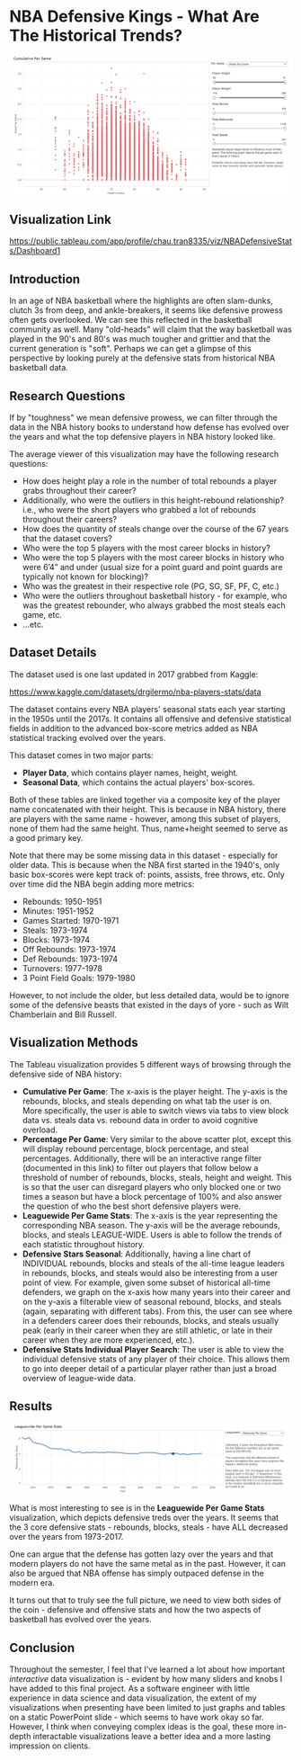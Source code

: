 # NBA Defensive Kings - What Are The Historical Trends?

![example](https://github.com/chau-t-tran/info250-final/blob/main/cumulative.PNG?raw=true)

## Visualization Link

https://public.tableau.com/app/profile/chau.tran8335/viz/NBADefensiveStats/Dashboard1

## Introduction

In an age of NBA basketball where the highlights are often slam-dunks, clutch 3s from deep, and ankle-breakers, it seems like defensive prowess often gets overlooked. We can see this reflected in the basketball community as well. Many "old-heads" will claim that the way basketball was played in the 90's and 80's was much tougher and grittier and that the current generation is "soft". Perhaps we can get a glimpse of this perspective by looking purely at the defensive stats from historical NBA basketball data.

## Research Questions

If by "toughness" we mean defensive prowess, we can filter through the data in the NBA history books to understand how defense has evolved over the years and what the top defensive players in NBA history looked like.

The average viewer of this visualization may have the following research questions:

* How does height play a role in the number of total rebounds a player grabs throughout their career?
* Additionally, who were the outliers in this height-rebound relationship? i.e., who were the short players
who grabbed a lot of rebounds throughout their careers?
* How does the quantity of steals change over the course of the 67 years that the dataset covers?
* Who were the top 5 players with the most career blocks in history?
* Who were the top 5 players with the most career blocks in history who were 6’4” and under (usual size
for a point guard and point guards are typically not known for blocking)?
* Who was the greatest in their respective role (PG, SG, SF, PF, C, etc.)
* Who were the outliers throughout basketball history - for example, who was the greatest rebounder,
who always grabbed the most steals each game, etc.
* ...etc.

## Dataset Details

The dataset used is one last updated in 2017 grabbed from Kaggle:

https://www.kaggle.com/datasets/drgilermo/nba-players-stats/data

The dataset contains every NBA players' seasonal stats each year starting in the 1950s until the 2017s.
It contains all offensive and defensive statistical fields in addition to the advanced box-score metrics added
as NBA statistical tracking evolved over the years.

This dataset comes in two major parts:
* **Player Data**, which contains player names, height, weight.
* **Seasonal Data**, which contains the actual players' box-scores.

Both of these tables are linked together via a composite key of the player name concatenated with their height.
This is because in NBA history, there are players with the same name - however, among this subset of players, none
of them had the same height. Thus, name+height seemed to serve as a good primary key.

Note that there may be some missing data in this dataset - especially for older data. This is because when the NBA
first started in the 1940's, only basic box-scores were kept track of: points, assists, free throws, etc. Only
over time did the NBA begin adding more metrics:

* Rebounds: 1950-1951
* Minutes: 1951-1952
* Games Started: 1970-1971
* Steals: 1973-1974
* Blocks: 1973-1974
* Off Rebounds: 1973-1974
* Def Rebounds: 1973-1974
* Turnovers: 1977-1978
* 3 Point Field Goals: 1979-1980

However, to not include the older, but less detailed data, would be to ignore some of the defensive
beasts that existed in the days of yore - such as Wilt Chamberlain and Bill Russell.

## Visualization Methods 

The Tableau visualization provides 5 different ways of browsing through the defensive side of NBA history:

* **Cumulative Per Game**: The x-axis is the player height. The y-axis is the rebounds,
blocks, and steals depending on what tab the user is on. More specifically, the user is able
to switch views via tabs to view block data vs. steals data vs. rebound data in order to avoid
cognitive overload.
* **Percentage Per Game**: Very similar to the above scatter plot, except this will
display rebound percentage, block percentage, and steal percentages. Additionally, there will
be an interactive range filter (documented in this link) to filter out players that follow below a
threshold of number of rebounds, blocks, steals, height and weight. This is so that the user can
disregard players who only blocked one or two times a season but have a block percentage of 100%
and also answer the question of who the best short defensive players were.
* **Leaguewide Per Game Stats**: The x-axis is the year representing the corresponding NBA season. The y-axis will
be the average rebounds, blocks, and steals LEAGUE-WIDE. Users is able to follow the
trends of each statistic throughout history.
* **Defensive Stars Seasonal**: Additionally, having a line chart of INDIVIDUAL rebounds, blocks
and steals of the all-time league leaders in rebounds, blocks, and steals would also be interesting
from a user point of view. For example, given some subset of historical all-time defenders, we
graph on the x-axis how many years into their career and on the y-axis a filterable view of seasonal
rebound, blocks, and steals (again, separating with different tabs). From this, the user can see
where in a defenders career does their rebounds, blocks, and steals usually peak (early in their
career when they are still athletic, or late in their career when they are more experienced, etc.).
* **Defensive Stats Individual Player Search**: The user is able to view the individual defensive stats of any player of their choice. This allows them to go into deeper detail of a particular player rather than just a broad overview of league-wide data.

## Results
![rebounds](https://github.com/chau-t-tran/info250-final/blob/main/rebounds.PNG?raw=true)

What is most interesting to see is in the **Leaguewide Per Game Stats** visualization, which depicts defensive treds over the years. It seems that the 3 core defensive stats - rebounds, blocks, steals - have ALL decreased over the years from 1973-2017. 

One can argue that the defense has gotten lazy over the years and that modern players do not have the same metal as in the past. However, it can also be argued that NBA offense has simply outpaced defense in the modern era.

It turns out that to truly see the full picture, we need to view both sides of the coin - defensive and offensive stats and how the two aspects of basketball has evolved over the years.

## Conclusion

Throughout the semester, I feel that I've learned a lot about how important _interactive_ data visualization is - evident by how many sliders and knobs I have added to this final project. As a software engineer with little experience in data science and data visualization, the extent of my visualizations when presenting have been limited to just graphs and tables on a static PowerPoint slide - which seems to have work okay so far. However, I think when conveying complex ideas is the goal, these more in-depth interactable visualizations leave a better idea and a more lasting impression on clients.
